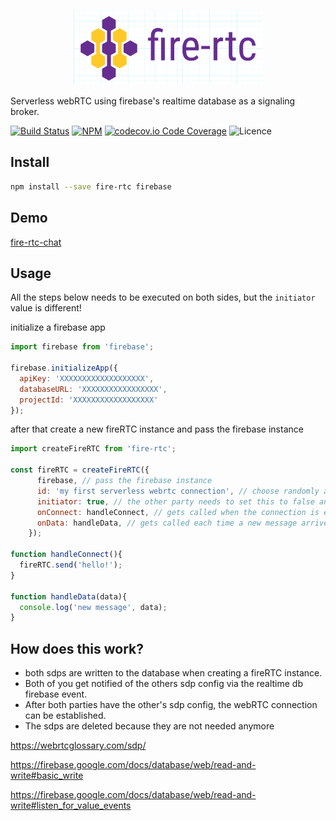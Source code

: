 <p align="center">
  <img height="120px" src="logo.png" />
</p>

Serverless webRTC using firebase's realtime database as a signaling broker.

[![Build Status](https://api.travis-ci.com/mklan/fire-rtc.svg?branch=master)](https://travis-ci.com/mklan/fire-rtc)
[![NPM](https://img.shields.io/npm/v/fire-rtc.svg)](https://www.npmjs.com/package/fire-rtc)
[![codecov.io Code Coverage](https://img.shields.io/codecov/c/github/mklan/fire-rtc.svg?maxAge=2592000)](https://codecov.io/github/mklan/fire-rtc?branch=master)
![Licence](https://img.shields.io/github/license/mklan/fire-rtc.svg)

## Install

```bash
npm install --save fire-rtc firebase
```

## Demo

[fire-rtc-chat](https://github.com/mklan/fire-rtc-chat)

## Usage

All the steps below needs to be executed on both sides, but the `initiator` value is different!


initialize a firebase app

```JavaScript
import firebase from 'firebase';

firebase.initializeApp({
  apiKey: 'XXXXXXXXXXXXXXXXXXX', 
  databaseURL: 'XXXXXXXXXXXXXXXXX', 
  projectId: 'XXXXXXXXXXXXXXXXXX'
});
```

after that create a new fireRTC instance and pass the firebase instance

```JavaScript
import createFireRTC from 'fire-rtc';

const fireRTC = createFireRTC({
      firebase, // pass the firebase instance
      id: 'my first serverless webrtc connection', // choose randomly and share with other party
      initiator: true, // the other party needs to set this to false and join afterwards!
      onConnect: handleConnect, // gets called when the connection is established
      onData: handleData, // gets called each time a new message arrives
    });

function handleConnect(){
  fireRTC.send('hello!');
}

function handleData(data){
  console.log('new message', data);
}

```

## How does this work?

- both sdps are written to the database when creating a fireRTC instance.
- Both of you get notified of the others sdp config via the realtime db firebase event.
- After both parties have the other's sdp config, the webRTC connection can be established.
- The sdps are deleted because they are not needed anymore


https://webrtcglossary.com/sdp/

https://firebase.google.com/docs/database/web/read-and-write#basic_write

https://firebase.google.com/docs/database/web/read-and-write#listen_for_value_events


